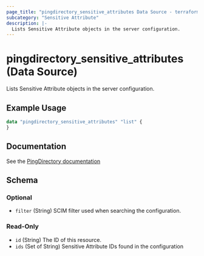 ```yaml
---
page_title: "pingdirectory_sensitive_attributes Data Source - terraform-provider-pingdirectory"
subcategory: "Sensitive Attribute"
description: |-
  Lists Sensitive Attribute objects in the server configuration.
---
```


# pingdirectory_sensitive_attributes (Data Source)

Lists Sensitive Attribute objects in the server configuration.

## Example Usage

```terraform
data "pingdirectory_sensitive_attributes" "list" {
}
```

## Documentation
See the [PingDirectory documentation](https://docs.pingidentity.com/r/en-us/pingdirectory-93/pd_ds_config_sensitive_attriutes)

<!-- schema generated by tfplugindocs -->
## Schema

### Optional

- `filter` (String) SCIM filter used when searching the configuration.

### Read-Only

- `id` (String) The ID of this resource.
- `ids` (Set of String) Sensitive Attribute IDs found in the configuration

